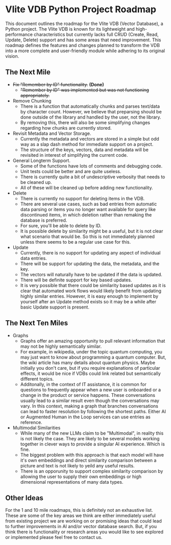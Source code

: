 # Vlite VDB Python Project Roadmap

This document outlines the roadmap for the Vlite VDB (Vector Database), a Python project. The Vlite VDB is known for its lightweight and high-performance characteristics but currently lacks full CRUD (Create, Read, Update, Delete) support and has some areas that need improvement. This roadmap defines the features and changes planned to transform the VDB into a more complete and user-friendly module while adhering to its original vision.

## The Next Mile
 - ~~Fix "Remember by ID" functionality.~~ **(Done)**
    - ~~"Remember by ID" was implemented but was not functioning appropriately.~~
- Remove Chunking
    - There is a function that automatically chunks and parses text/data by character count. However, we believe that preparsing should be done outside of the library and handled by the user, not the library.
    - By removing this, there will also be some simplifying changes regarding how chunks are currently stored.
- Revisit Metadata and Vector Storage.
    - Currently the metadata and vectors are stored in a simple but odd way as a slap dash method for immediate support on a project.
    - The structure of the keys, vectors, data and metadata will be revisited in interest of simplifying the current code.
- General Longterm Support.
    - Some of the functions have lots of comments and debugging code.
    - Unit tests could be better and are quite useless.
    - There is currently quite a bit of undescriptive verbosity that needs to be cleaned up.
    - All of these will be cleaned up before adding new functionality.
- Delete
    - There is currently no support for deleting items in the VDB.
    - There are several use cases, such as bad entries from automatic data parsing or items you no longer want available for query like discontinued items, in which deletion rather than remaking the database is preferred.
    - For sure, you'll be able to delete by ID.
    - It is possible delete by similarity might be a useful, but it is not clear what scenario that would be. So this is not immediately planned unless there seems to be a regular use case for this.
- Update
    - Currently, there is no support for updating any aspect of individual data entries.
    - There will be support for updating the data, the metadata, and the key.
    - The vectors will naturally have to be updated if the data is updated.
    - There will be definite support for key based updates.
    - It is very possible that there could be similarity based updates as it is clear that automated work flows would likely benefit from updating highly similar entries. However, it is easy enough to implement by yourself after an Update method exists so it may be a while after basic Update support is present.

## The Next Ten Miles
- Graphs
    - Graphs offer an amazing opportunity to pull relevant information that may not be highly semantically similar.
    - For example, in wikipedia, under the topic quantum computing, you may just want to know about programming a quantum computer. But, the wiki article has many details about quantum physics. Maybe initially you don't care, but if you require explanations of particular effects, it would be nice if VDBs could link related but semantically different topics.
    - Additonally, in the context of IT assistance, it is common for questions to frequently appear when a new user is onboarded or a change in the product or service happens. These conversations usually lead to a similar result even though the conversations may vary. In this context, making a graph that branches conversations can lead to faster resolution by following the shortest paths. Either AI or Augmented Human in the Loop services can use entries as reference.
- Multimodal Similarities
    - While many of the new LLMs claim to be "Multimodal", in reality this is not likely the case. They are likely to be several models working together in clever ways to provide a singular AI experience. Which is fine.
    - The biggest problem with this approach is that each model will have it's own embeddings and direct similarity comparison between a picture and text is not likely to yeild any useful results.
    - There is an opporunity to support complex similarity comparison by allowing the user to supply their own embeddings or high dimensional representations of many data types.

## Other Ideas
For the 1 and 10 mile roadmaps, this is definitely not an exhaustive list. These are some of the key areas we think are either immediately useful from existing project we are working on or promising ideas that could lead to further improvements in AI and/or vector database search. But, if you think there is functionality or research areas you would like to see explored or implemented please feel free to contact us.
